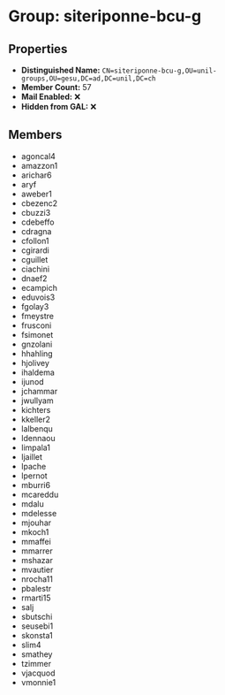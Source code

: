 # Group: siteriponne-bcu-g

## Properties

- **Distinguished Name:** `CN=siteriponne-bcu-g,OU=unil-groups,OU=gesu,DC=ad,DC=unil,DC=ch`
- **Member Count:** 57
- **Mail Enabled:** ❌
- **Hidden from GAL:** ❌

## Members

- agoncal4
- amazzon1
- arichar6
- aryf
- aweber1
- cbezenc2
- cbuzzi3
- cdebeffo
- cdragna
- cfollon1
- cgirardi
- cguillet
- ciachini
- dnaef2
- ecampich
- eduvois3
- fgolay3
- fmeystre
- frusconi
- fsimonet
- gnzolani
- hhahling
- hjolivey
- ihaldema
- ijunod
- jchammar
- jwullyam
- kichters
- kkeller2
- lalbenqu
- ldennaou
- limpala1
- ljaillet
- lpache
- lpernot
- mburri6
- mcareddu
- mdalu
- mdelesse
- mjouhar
- mkoch1
- mmaffei
- mmarrer
- mshazar
- mvautier
- nrocha11
- pbalestr
- rmarti15
- salj
- sbutschi
- seusebi1
- skonsta1
- slim4
- smathey
- tzimmer
- vjacquod
- vmonnie1
